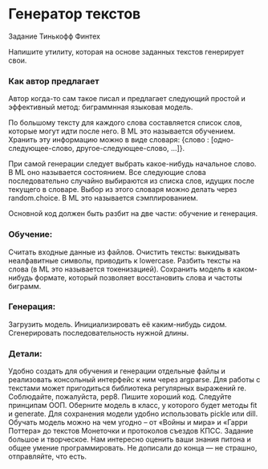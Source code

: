 # Генератор текстов

Задание Тинькофф Финтех

Напишите утилиту, которая на основе заданных текстов генерирует свои.

### Как автор предлагает
Автор когда-то сам такое писал и предлагает следующий простой и эффективный метод: биграммнная языковая модель.

По большому тексту для каждого слова составляется список слов, которые могут идти после него. В ML это называется обучением. Хранить эту информацию можно в виде словаря: {слово : [одно-следующее-слово, другое-следующее-слово, ...]}.

При самой генерации следует выбрать какое-нибудь начальное слово. В ML оно называется состоянием. Все следующие слова последовательно случайно выбираются из списка слов, идущих после текущего в словаре. Выбор из этого словаря можно делать через random.choice. В ML это называется сэмплированием.

Основной код должен быть разбит на две части: обучение и генерация.

### Обучение:
Считать входные данные из файлов.
Очистить тексты: выкидывать неалфавитные символы, приводить к lowercase.
Разбить тексты на слова (в ML это называется токенизацией).
Сохранить модель в каком-нибудь формате, который позволяет восстановить слова и частоты биграмм.
### Генерация:
Загрузить модель.
Инициализировать её каким-нибудь сидом.
Сгенерировать последовательность нужной длины.
### Детали:
Удобно создать для обучения и генерации отдельные файлы и реализовать консольный интерфейс к ним через argparse.
Для работы с текстами может пригодиться библиотека регулярных выражений re.
Соблюдайте, пожалуйста, pep8. Пишите хороший код.
Следуйте принципам ООП. Оберните модель в класс, у которого будет методы fit и generate.
Для сохранения модели удобно использовать pickle или dill.
Обучать модель можно на чем угодно – от «Войны и мира» и «Гарри Поттера» до текстов Монеточки и протоколов съездов КПСС.
Задание большое и творческое. Нам интересно оценить ваши знания питона и общее умение программировать. Не дописали до конца — не страшно, отправляйте, что есть.

